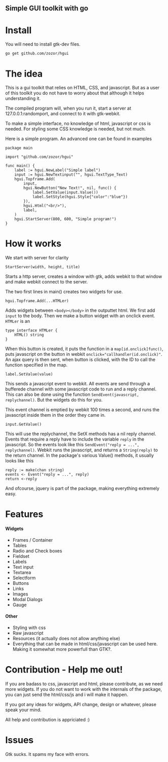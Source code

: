 Simple GUI toolkit with go
------------------------------

Install
===========================

You will need to install gtk-dev files.

`go get github.com/zozor/hgui`


The idea
===========================

This is a gui toolkit that relies on HTML, CSS, and javascript. But as a user of this toolkit you do not have to worry about that
although it helps understanding it.

The compiled program will, when you run it, start a server at 127.0.0.1:randomport, and connect to it with gtk-webkit.

To make a simple interface, no knowledge of html, javascript or css is needed. For styling some CSS knowledge is needed, but not much.

Here is a simple program. An advanced one can be found in examples


	package main

	import "github.com/zozor/hgui"

	func main() {
		label := hgui.NewLabel("Simple label")
		input := hgui.NewTextinput("", hgui.TextType_Text)
		hgui.Topframe.Add(
			input, 
			hgui.NewButton("New Text!", nil, func() {
				label.SetValue(input.Value())
				label.SetStyle(hgui.Style{"color":"blue"})
			}),
			hgui.Html("<br/>"), 
			label,
		)
		hgui.StartServer(800, 600, "Simple program!")
	}

How it works
===========================
We start with server for clarity

	StartServer(width, height, title)

Starts a http server, creates a window with gtk, adds webkit to that window and make webkit connect to the server.

The two first lines in main() creates two widgets for use.

	hgui.Topframe.Add(...HTMLer)

Adds widgets between `<body></body>` in the outputtet html. We first add `input` to the body.
Then we make a button widget with an onclick event. `HTMLer` is an 

	type interface HTMLer {
		HTML() string
	}

When this button is created, it puts the function in a `map[id.onclick]func()`, puts javascript on the button in webkit
`onclick="callhandler(id.onclick)"`. An ajax query is then sent, when button is clicked, with the ID to call the function specified in the map.

	label.SetValue(value)

This sends a javascript event to webkit. All events are send through a bufferede channel with some javascript code to run and a reply channel.
This can also be done using the function `SendEvent(javascript, replychannel)`. But the widgets do this for you.

This event channel is emptied by webkit 100 times a second, and runs the javascript inside them in the order they came in.

	input.GetValue()

This will use the replychannel, the SetX methods has a nil reply channel. Events that require a reply have to include the variable `reply` in the javascript. So the events look like this `SendEvent("reply = ...", replychannel)`. Webkit runs the javascript, and returns a `String(reply)` to
the return channel. In the package's various Value() methods, it usually looks like this

	reply := make(chan string)
	events <- Event("reply = ...", reply)
	return <-reply

And ofcourse, jquery is part of the package, making everything extremely easy.

Features
===========================
#### Widgets

- Frames / Container
- Tables
- Radio and Check boxes
- Fieldset
- Labels
- Text input
- Textarea
- Selectform
- Buttons
- Links
- Images
- Modal Dialogs
- Gauge

#### Other
- Styling with css
- Raw javascript
- Resources (it actually does not allow anything else)
- Everything that can be made in html/css/javascript can be used here. Making it somewhat more powerfull than GTK?.

Contribution - Help me out!
===============================
If you are badass to css, javascript and html, please contribute, as we need more widgets.
If you do not want to work with the internals of the package, you can just send the html/css/js and i will make it happen.

If you got any ideas for widgets, API change, design or whatever, please speak your mind.

All help and contribution is appriciated :)

Issues
===========================
Gtk sucks. It spams my face with errors.